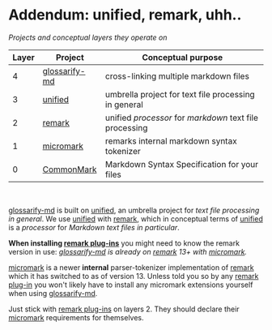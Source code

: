 # Addendum: unified, remark, uhh..

*Projects and conceptual layers they operate on*

| Layer | Project | Conceptual purpose |
| ----- | ------- | ----------- |
| 4     | [glossarify-md] | cross-linking multiple markdown files
| 3     | [unified] | umbrella project for text file processing in general
| 2     | [remark]  | unified *processor* for *markdown* text file processing
| 1     | [micromark] | remarks internal markdown syntax tokenizer
| 0     | [CommonMark] | Markdown Syntax Specification for your files
<br/>

[glossarify-md] is built on [unified], an umbrella project for *text file processing in general*. We use [unified] with [remark], which in conceptual terms of [unified] is a *processor* for *Markdown text files in particular*.

**When installing [remark plug-ins][remark-plugins]** you might need to know the remark version in use: *[glossarify-md] is already on [remark] 13+ with [micromark].*

[micromark] is a newer **internal** parser-tokenizer implementation of [remark] which it has switched to as of version 13. Unless told you so by any [remark plug-in][remark-plugins] you won't likely have to install any micromark extensions yourself when using [glossarify-md].

Just stick with [remark plug-ins][remark-plugins] on layers 2. They should declare their [micromark] requirements for themselves.


[glossarify-md]: https://github.com/about-code/glossarify-md
[micromark]: https://github.com/micromark/
[remark]: https://github.com/remarkjs/remark
[remark-plugins]: https://github.com/remarkjs/awesome-remark
[unified]: https://unifiedjs.com
[CommonMark]: https://commonmark.org
